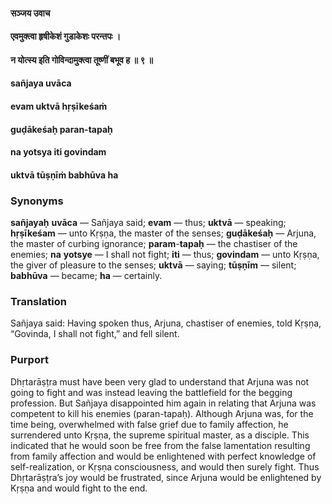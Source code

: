 #### सञ्जय उवाच
#### एवमुक्त्वा हृषीकेशं गुडाकेशः परन्तपः ।
#### न योत्स्य इति गोविन्दामुक्त्वा तूष्णीं बभूव ह ॥ ९ ॥

#### sañjaya uvāca
#### evam uktvā hṛṣīkeśaṁ
#### guḍākeśaḥ paran-tapaḥ
#### na yotsya iti govindam
#### uktvā tūṣṇīṁ babhūva ha

### Synonyms

**sañjayaḥ** **uvāca** — Sañjaya said; **evam** — thus; **uktvā** — speaking; **hṛṣīkeśam** — unto Kṛṣṇa, the master of the senses; **guḍākeśaḥ** — Arjuna, the master of curbing ignorance; **param**-**tapaḥ** — the chastiser of the enemies; **na** **yotsye** — I shall not fight; **iti** — thus; **govindam** — unto Kṛṣṇa, the giver of pleasure to the senses; **uktvā** — saying; **tūṣṇīm** — silent; **babhūva** — became; **ha** — certainly.

### Translation

Sañjaya said: Having spoken thus, Arjuna, chastiser of enemies, told Kṛṣṇa, “Govinda, I shall not fight,” and fell silent.

### Purport

Dhṛtarāṣṭra must have been very glad to understand that Arjuna was not going to fight and was instead leaving the battlefield for the begging profession. But Sañjaya disappointed him again in relating that Arjuna was competent to kill his enemies (paran-tapaḥ). Although Arjuna was, for the time being, overwhelmed with false grief due to family affection, he surrendered unto Kṛṣṇa, the supreme spiritual master, as a disciple. This indicated that he would soon be free from the false lamentation resulting from family affection and would be enlightened with perfect knowledge of self-realization, or Kṛṣṇa consciousness, and would then surely fight. Thus Dhṛtarāṣṭra’s joy would be frustrated, since Arjuna would be enlightened by Kṛṣṇa and would fight to the end.